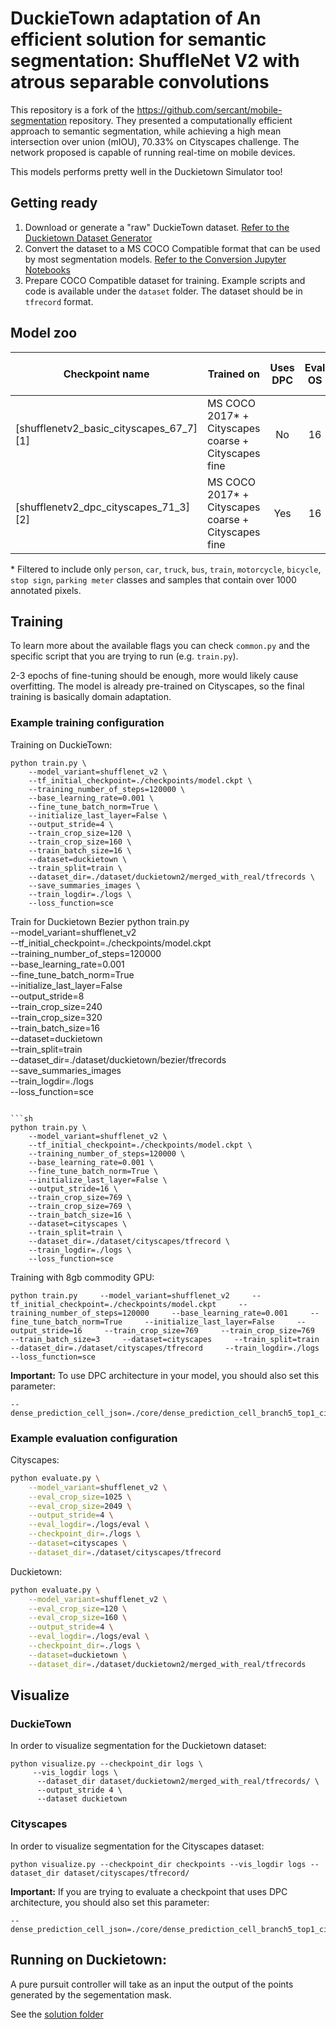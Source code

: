 # DuckieTown adaptation of An efficient solution for semantic segmentation: ShuffleNet V2 with atrous separable convolutions
This repository is a fork of the https://github.com/sercant/mobile-segmentation repository. They presented a computationally efficient approach to semantic segmentation, while achieving a high mean intersection over union (mIOU), 70.33% on Cityscapes challenge. The network proposed is capable of running real-time on mobile devices.

This models performs pretty well in the Duckietown Simulator too!

## Getting ready

1. Download or generate a "raw" DuckieTown dataset. [Refer to the Duckietown Dataset Generator](dataset_generator/README.md)
2. Convert the dataset to a MS COCO Compatible format that can be used by most segmentation models. [Refer to the Conversion Jupyter Notebooks](notebooks/README.md)
3. Prepare COCO Compatible dataset for training. Example scripts and code is available under the `dataset` folder. The dataset should be in `tfrecord` format.

## Model zoo

| Checkpoint name                         | Trained on                                          | Uses DPC | Eval OS | Eval scales | Left-right Flip |    mIOU     | File Size |
| --------------------------------------- | --------------------------------------------------- | :--: | :-----: | :---------: | :-------------: | :---------: | --------: |
| [shufflenetv2_basic_cityscapes_67_7][1] | MS COCO 2017* + Cityscapes coarse + Cityscapes fine | No |  16    |   \[1.0\]   |       No        | 67.7% (val) |     4.9MB |
| [shufflenetv2_dpc_cityscapes_71_3][2]   | MS COCO 2017* + Cityscapes coarse + Cityscapes fine | Yes |  16    |   \[1.0\]   |       No        | 71.3% (val) |     6.3MB |

\* Filtered to include only `person`, `car`, `truck`, `bus`, `train`, `motorcycle`, `bicycle`, `stop sign`, `parking meter` classes and samples that contain over 1000 annotated pixels.

## Training

To learn more about the available flags you can check `common.py` and the specific script that you are trying to run (e.g. `train.py`).

2-3 epochs of fine-tuning should be enough, more would likely cause overfitting. The model is already pre-trained on Cityscapes, so the final training is basically domain adaptation. 



### Example training configuration

Training on DuckieTown:

```
python train.py \
    --model_variant=shufflenet_v2 \
    --tf_initial_checkpoint=./checkpoints/model.ckpt \
    --training_number_of_steps=120000 \
    --base_learning_rate=0.001 \
    --fine_tune_batch_norm=True \
    --initialize_last_layer=False \
    --output_stride=4 \
    --train_crop_size=120 \
    --train_crop_size=160 \
    --train_batch_size=16 \
    --dataset=duckietown \
    --train_split=train \
    --dataset_dir=./dataset/duckietown2/merged_with_real/tfrecords \
    --save_summaries_images \
    --train_logdir=./logs \
    --loss_function=sce
```

Train for Duckietown Bezier
python train.py \
    --model_variant=shufflenet_v2 \
    --tf_initial_checkpoint=./checkpoints/model.ckpt \
    --training_number_of_steps=120000 \
    --base_learning_rate=0.001 \
    --fine_tune_batch_norm=True \
    --initialize_last_layer=False \
    --output_stride=8 \
    --train_crop_size=240 \
    --train_crop_size=320 \
    --train_batch_size=16 \
    --dataset=duckietown \
    --train_split=train \
    --dataset_dir=./dataset/duckietown/bezier/tfrecords \
    --save_summaries_images \
    --train_logdir=./logs \
    --loss_function=sce
```

```sh
python train.py \
    --model_variant=shufflenet_v2 \
    --tf_initial_checkpoint=./checkpoints/model.ckpt \
    --training_number_of_steps=120000 \
    --base_learning_rate=0.001 \
    --fine_tune_batch_norm=True \
    --initialize_last_layer=False \
    --output_stride=16 \
    --train_crop_size=769 \
    --train_crop_size=769 \
    --train_batch_size=16 \
    --dataset=cityscapes \
    --train_split=train \
    --dataset_dir=./dataset/cityscapes/tfrecord \
    --train_logdir=./logs \
    --loss_function=sce
```
Training with 8gb commodity GPU:
```
python train.py     --model_variant=shufflenet_v2     --tf_initial_checkpoint=./checkpoints/model.ckpt     --training_number_of_steps=120000     --base_learning_rate=0.001     --fine_tune_batch_norm=True     --initialize_last_layer=False     --output_stride=16     --train_crop_size=769     --train_crop_size=769     --train_batch_size=3     --dataset=cityscapes     --train_split=train     --dataset_dir=./dataset/cityscapes/tfrecord     --train_logdir=./logs     --loss_function=sce
```

**Important:** To use DPC architecture in your model, you should also set this parameter:

    --dense_prediction_cell_json=./core/dense_prediction_cell_branch5_top1_cityscapes.json

### Example evaluation configuration
Cityscapes:
```sh
python evaluate.py \
    --model_variant=shufflenet_v2 \
    --eval_crop_size=1025 \
    --eval_crop_size=2049 \
    --output_stride=4 \
    --eval_logdir=./logs/eval \
    --checkpoint_dir=./logs \
    --dataset=cityscapes \
    --dataset_dir=./dataset/cityscapes/tfrecord
```
Duckietown:
```sh
python evaluate.py \
    --model_variant=shufflenet_v2 \
    --eval_crop_size=120 \
    --eval_crop_size=160 \
    --output_stride=4 \
    --eval_logdir=./logs/eval \
    --checkpoint_dir=./logs \
    --dataset=duckietown \
    --dataset_dir=./dataset/duckietown2/merged_with_real/tfrecords
```
## Visualize

### DuckieTown
In order to visualize segmentation for the Duckietown dataset:
```
python visualize.py --checkpoint_dir logs \
     --vis_logdir logs \
      --dataset_dir dataset/duckietown2/merged_with_real/tfrecords/ \
      --output_stride 4 \
      --dataset duckietown
```

### Cityscapes
In order to visualize segmentation for the Cityscapes dataset:
```
python visualize.py --checkpoint_dir checkpoints --vis_logdir logs --dataset_dir dataset/cityscapes/tfrecord/
```

**Important:** If you are trying to evaluate a checkpoint that uses DPC architecture, you should also set this parameter:  

    --dense_prediction_cell_json=./core/dense_prediction_cell_branch5_top1_cityscapes.json

## Running on Duckietown:
A pure pursuit controller will take as an input the output of the points generated by the segementation mask. 

See the [solution folder](solution)
